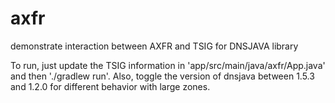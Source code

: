 # axfr
demonstrate interaction between AXFR and TSIG for DNSJAVA library

To run, just update the TSIG information in 'app/src/main/java/axfr/App.java' and then './gradlew run'.
Also, toggle the version of dnsjava between 1.5.3 and 1.2.0 for different behavior with large zones.
